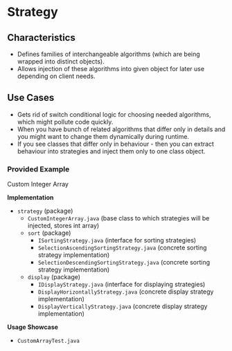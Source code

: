 # Strategy

## Characteristics
- Defines families of interchangeable algorithms (which are being wrapped into distinct objects).
- Allows injection of these algorithms into given object for later use depending on client needs.

## Use Cases
- Gets rid of switch conditional logic for choosing needed algorithms, which might pollute code quickly.
- When you have bunch of related algorithms that differ only in details and you might want to change them dynamically during runtime.
- If you see classes that differ only in behaviour - then you can extract behaviour into strategies and inject them only to one class object.

### Provided Example
Custom Integer Array

**Implementation**
- `strategy` (package)
  - `CustomIntegerArray.java` (base class to which strategies will be injected, stores int array)
  - `sort` (package)
    - `ISortingStrategy.java` (interface for sorting strategies)
    - `SelectionAscendingSortingStrategy.java` (concrete sorting strategy implementation)
    - `SelectionDescendingSortingStrategy.java` (concrete sorting strategy implementation)
  - `display` (package)
    - `IDisplayStrategy.java` (interface for displaying strategies)
    - `DisplayHorizontallyStrategy.java` (concrete display strategy implementation)
    - `DisplayVerticallyStrategy.java` (concrete display strategy implementation)

**Usage Showcase**
- `CustomArrayTest.java`